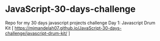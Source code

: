 # JavaScript-30-days-challenge
Repo for my 30 days javascript projects challenge
Day 1: Javascript Drum Kit [ https://mjmandelah07.github.io/JavaScript-30-days-challenge/javascript-drum-kit/ ]
